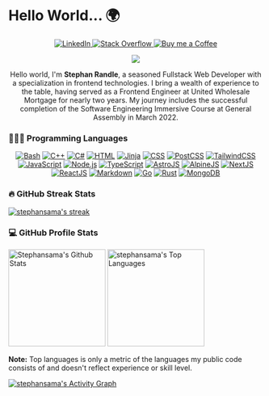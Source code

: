 # Hello World... 🌍

<!-- SOCIALS -->
<p align="center">
<a href="https://www.linkedin.com/in/stephan-randle-38a30319a/" target="_blank">
<img alt="LinkedIn" src="https://img.shields.io/badge/linkedin-%230077B5.svg?&style=for-the-badge&logo=LinkedIn&logoColor=white" />
</a>
<a href="https://stackoverflow.com/users/2908680/stephan-randle" target="_blank">
<img alt="Stack Overflow" src="https://img.shields.io/badge/Stack_Overflow-%23F58025.svg?&style=for-the-badge&logo=stackoverflow&logoColor=white" />
</a>
<a href="" target="_blank">
</a>
<a href="https://www.buymeacoffee.com/stephanrandle" target="_blank">
<img alt="Buy me a Coffee" src="https://img.shields.io/badge/buy_me_a_coffee-%23FFDD00.svg?&style=for-the-badge&logo=buymeacoffee&logoColor=black" />
</a>
</p>

<div align="center">
<img src="https://www.codewars.com/users/stephansama/badges/small" />
</div>

<p align="center">
Hello world, I'm <b>Stephan Randle</b>, a seasoned Fullstack Web Developer with a specialization in frontend technologies. I bring a wealth of experience to the table, having served as a Frontend Engineer at United Wholesale Mortgage for nearly two years. My journey includes the successful completion of the Software Engineering Immersive Course at General Assembly in March 2022.
</p>



<!-- SKILLS -->
<h3>👨🏽‍💻‍ Programming Languages</h3>

  <div align="center">
      <a href="https://github.com/search?q=user%3Astephansama+language%3Abash"><img alt="Bash" src="https://img.shields.io/badge/Bash-121011.svg?logo=gnu-bash&logoColor=white"></a>
      <a href="https://github.com/search?q=user%3Astephansama+language%3Acpp"><img alt="C++" src="https://custom-icon-badges.demolab.com/badge/C++-9C033A.svg?logo=cpp2&logoColor=white"></a>
      <a href="https://github.com/search?q=user%3Astephansama+language%3Acsharp"><img alt="C#" src="https://custom-icon-badges.demolab.com/badge/C%23-68217A.svg?logo=cs2&logoColor=white"></a>
      <a href="https://github.com/search?q=user%3Astephansama+language%3Ahtml"><img alt="HTML" src="https://img.shields.io/badge/HTML-E34F26.svg?logo=html5&logoColor=white"></a>
      <a href="https://github.com/search?q=user%3Astephansama+language%3Ahtml"><img alt="Jinja" src="https://img.shields.io/badge/Jinja-black.svg?logo=jinja&logoColor=white"></a>
      <a href="https://github.com/search?q=user%3Astephansama+language%3Acss"><img alt="CSS" src="https://img.shields.io/badge/CSS-1572B6.svg?logo=css3&logoColor=white"></a>
      <a href="https://github.com/search?q=user%3Astephansama+language%3Apostcss"><img alt="PostCSS" src="https://img.shields.io/badge/PostCSS-DD3A0A.svg?logo=postcss&logoColor=white"></a>
      <a href="https://github.com/search?q=user%3Astephansama+language%3Acss"><img alt="TailwindCSS" src="https://img.shields.io/badge/TailwindCSS-06B6D4.svg?logo=tailwindcss&logoColor=white"></a>
      <a href="https://github.com/search?q=user%3Astephansama+language%3Ajavascript"><img alt="JavaScript" src="https://img.shields.io/badge/JavaScript-F7DF1E.svg?logo=javascript&logoColor=black"></a>
      <a href="https://github.com/search?q=user%3Astephansama+language%3Ajavascript"><img alt="Node.js" src="https://img.shields.io/badge/Node.js-43853D.svg?logo=node.js&logoColor=white"></a>
      <a href="https://github.com/search?q=user%3Astephansama+language%3AtypeScript"><img alt="TypeScript" src="https://img.shields.io/badge/TypeScript-007ACC.svg?logo=typescript&logoColor=white"></a>
      <a href="https://github.com/search?q=user%3Astephansama+language%3Aastro"><img alt="AstroJS" src="https://img.shields.io/badge/Astro-BC52EE.svg?logo=astro&logoColor=white"></a>
      <a href="https://github.com/search?q=user%3Astephansama+language%3Ajavascript"><img alt="AlpineJS" src="https://img.shields.io/badge/Alpine.js-8BC0D0.svg?logo=alpinedotjs&logoColor=black"></a>
      <a href="https://github.com/search?q=user%3Astephansama+language%3Atypescript"><img alt="NextJS" src="https://img.shields.io/badge/Next.JS-000.svg?logo=nextdotjs&logoColor=white"></a>
      <a href="https://github.com/search?q=user%3Astephansama+language%3Atypescript"><img alt="ReactJS" src="https://img.shields.io/badge/React-61DAFB.svg?logo=react&logoColor=333"></a>
      <a href="https://github.com/search?q=user%3Astephansama+language%3Amarkdown"><img alt="Markdown" src="https://img.shields.io/badge/Markdown-000000.svg?logo=markdown&logoColor=white"></a>
      <a href="https://github.com/search?q=user%3Astephansama+language%3Ar"><img alt="Go" src="https://img.shields.io/badge/Golang-00ADD8.svg?logo=go&logoColor=white"></a>
      <a href="https://github.com/search?q=user%3Astephansama+language%3Ar"><img alt="Rust" src="https://img.shields.io/badge/Rust-orange.svg?logo=rust"></a>
      <a href="https://github.com/search?q=user%3Astephansama+language%3Asql"><img alt="MongoDB" src="https://custom-icon-badges.demolab.com/badge/MongoDB-47A248.svg?logo=mongodb&logoColor=white"></a>
  </div>

<h3>🔥 GitHub Streak Stats</h3>

<!-- STATS -->
<p>
    <a href="https://github.com/stephansama/github-readme-streak-stats">
      <!-- Use https://streak-stats.demolab.com or self-host with your own Vercel app - visit https://git.io/streak-stats for instructions -->
      <img title="🔥 Get streak stats for your profile at git.io/streak-stats" alt="stephansama's streak" src="https://github-readme-streak-stats-9m8ugfa77-denvercoder1.vercel.app/?user=stephansama&theme=monokai-metallian&hide_border=true"/>
    </a>
  </p>

  <h3>💻 GitHub Profile Stats</h3>

  <!-- https://github.com/anuraghazra/github-readme-stats -->

  <a href="https://github.com/anuraghazra/github-readme-stats"><img alt="Stephansama's Github Stats" src="https://denvercoder1-github-readme-stats.vercel.app/api/?username=stephansama&show_icons=true&include_all_commits=true&count_private=true&theme=react&hide_border=true&bg_color=1F222E&title_color=F85D7F&icon_color=F8D866" height="192px"/></a>
  <a href="https://github.com/anuraghazra/github-readme-stats"><img alt="stephansama's Top Languages" src="https://denvercoder1-github-readme-stats.vercel.app/api/top-langs/?username=stephansama&langs_count=8&layout=compact&theme=react&hide_border=true&bg_color=1F222E&title_color=F85D7F&icon_color=F8D866&hide=Jupyter%20Notebook,Roff" height="192px"/></a>
  <br/>

  <b>Note:</b> Top languages is only a metric of the languages my public code consists of and doesn't reflect experience or skill level.
  
  <!-- https://github.com/ashutosh00710/github-readme-activity-graph -->

  <a href="https://github.com/ashutosh00710/github-readme-activity-graph"><img alt="stephansama's Activity Graph" src="https://github-readme-activity-graph.vercel.app/graph/?username=stephansama&bg_color=1F222E&color=F8D866&line=F85D7F&point=FFFFFF&hide_border=true" /></a>



<!-- RSS Reader for blog -->
<!-- https://pythonhosted.org/feedparser/ -->

<!-- GitHub Statistics -->